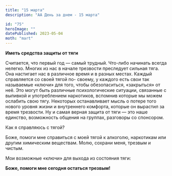 ```yaml
---
title: "15 марта"
description: "АА День за днем - 15 марта"

id: "75"
heroImage: ""
datePublished: 2023-05-04
moth: "mart"
---
```


**Иметь средства защиты от тяги**

Считается, что первый год — самый трудный. Что-либо начинать всегда нелегко.
Многих из нас в начале трезвости преследует сильная тяга. Она настигает нас в
различное время и в разных местах. Каждый справляется со своей тягой по-
своему, у каждого есть свои так называемые «ключи» для того, чтобы
обезопаситься, «закрыться» от неё. Это могут быть различные психологические
ситуации, связанные с выпивкой и употреблением наркотиков, вспомнив которые мы
можем ослабить свою тягу. Некоторых останавливает мысль о потере того нового
уровня жизни и внутреннего комфорта, которые он вырастил за время трезвости.
Ну и самая верная защита от тяги — это наше единство, возможность общения на
группах, разговоры со спонсором.

Как я справляюсь с тягой?

Боже, помоги мне справиться с моей тягой к алкоголю, наркотикам или другим
химическим веществам. Молю, сохрани меня, трезвым и чистым.

Мои возможные «ключи» для выхода из состояния тяги:

**Боже, помоги мне сегодня остаться трезвым!**
